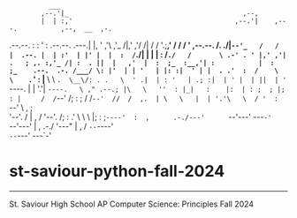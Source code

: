 

                                                                                                     
                                                                                                     
              ___                                                                                    
            ,--.'|_                                            ,--,                                  
            |  | :,'                                         ,--.'|    ,---.           ,--,  __  ,-. 
  .--.--.   :  : ' :           .--.--.                  .---.|  |,    '   ,'\        ,'_ /|,' ,'/ /| 
 /  /    '.;__,'  /           /  /    '    ,--.--.    /.  ./|`--'_   /   /   |  .--. |  | :'  | |' | 
|  :  /`./|  |   |           |  :  /`./   /       \ .-' . ' |,' ,'| .   ; ,. :,'_ /| :  . ||  |   ,' 
|  :  ;_  :__,'| :           |  :  ;_    .--.  .-. /___/ \: |'  | | '   | |: :|  ' | |  . .'  :  /   
 \  \    `. '  : |__          \  \    `.  \__\/: . .   \  ' .|  | : '   | .; :|  | ' |  | ||  | '    
  `----.   \|  | '.'|          `----.   \ ," .--.; |\   \   ''  : |_|   :    |:  | : ;  ; |;  : |    
 /  /`--'  /;  :    ;         /  /`--'  //  /  ,.  | \   \   |  | '.'\   \  / '  :  `--'   \  , ;    
'--'.     / |  ,   /         '--'.     /;  :   .'   \ \   \ |;  :    ;`----'  :  ,      .-./---'     
  `--'---'   ---`-'            `--'---' |  ,     .-./  '---" |  ,   /          `--`----'             
                                         `--`---'             ---`-'                                 
                                                                                                     

                                                                                         
# st-saviour-python-fall-2024
---
St. Saviour High School 
AP Computer Science: Principles
Fall 2024

